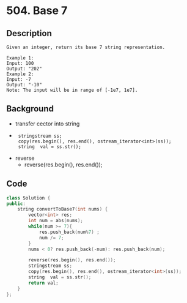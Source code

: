 # 504. Base 7
## Description
```
Given an integer, return its base 7 string representation.

Example 1:
Input: 100
Output: "202"
Example 2:
Input: -7
Output: "-10"
Note: The input will be in range of [-1e7, 1e7].

```
## Background
* transfer cector<int> into string
 *      stringstream ss;
        copy(res.begin(), res.end(), ostream_iterator<int>(ss));
        string  val = ss.str();
* reverse
  * reverse(res.begin(), res.end());
  
## Code
```c++
class Solution {
public:
    string convertToBase7(int nums) {
        vector<int> res;
        int num = abs(nums);
        while(num >= 7){
            res.push_back(num%7) ;
            num /= 7;
        }
        nums < 0? res.push_back(-num): res.push_back(num);

        reverse(res.begin(), res.end());
        stringstream ss;
        copy(res.begin(), res.end(), ostream_iterator<int>(ss));
        string  val = ss.str();
        return val;
    }
};
```
